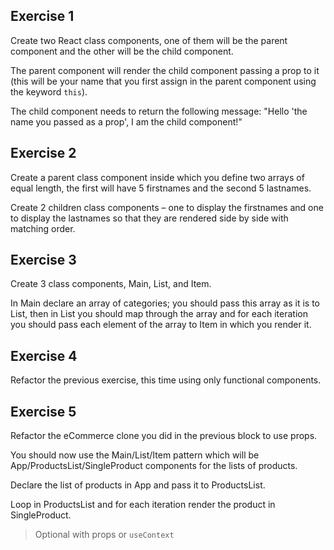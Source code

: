 ## Exercise 1

Create two React class components, one of them will be the parent component and the other will be the child component.

The parent component will render the child component passing a prop to it (this will be your name that you first assign in the parent component using the 
keyword `this`). 

The child component needs to return the following message: "Hello 'the name you passed as a prop', I am  the child component!"

## Exercise 2

Create a parent class component inside which you define two arrays of equal length, the first will have 5 firstnames and the second 5 lastnames.

Create 2 children class components – one to display the firstnames and one to display the lastnames so that they are rendered side by side with matching order.

## Exercise 3 

Create 3 class components, Main, List, and Item.

In Main declare an array of categories; you should pass this array as it is to List, 
then in List you should map through the array and for each iteration you should pass each element of the array to Item in which you render it.

## Exercise 4

Refactor the previous exercise, this time using only functional components.

## Exercise 5

Refactor the eCommerce clone you did in the previous block to use props.

You should now use the Main/List/Item pattern which will be App/ProductsList/SingleProduct components for the lists of products. 

Declare the list of products in App and pass it to ProductsList.

Loop in ProductsList and for each iteration render the product in SingleProduct. 

> Optional with props or `useContext`
